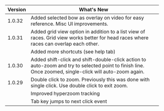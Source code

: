 
| Version | What's New |
| --- | --- |
| 1.0.32 | Added selected bow as overlay on video for easy reference.  Misc UI improvements. |
| 1.0.31 | Added grid view option in addition to a list view of races.  Grid view works better for head races where races can overlap each other. |
| | Added more shortcuts (see help tab) |
| 1.0.30 | Added shift-click and shift-double-click action to auto-zoom and try to selected point to finish line. Once zoomed, single-click will auto-zoom again. |
| 1.0.29 | Double click to zoom. Previously this was done with single click.  Use double click to exit zoom. |
| | Improved hyperzoom tracking |
| | Tab key jumps to next click event |

